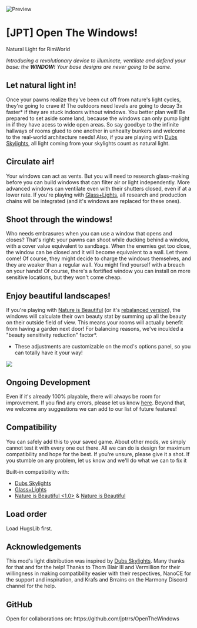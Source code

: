 ![Preview](https://github.com/jptrrs/OpenTheWindows/blob/master/About/Preview.png)

# [JPT] Open The Windows!
Natural Light for RimWorld

<i>Introducing a revolutionary device to illuminate, ventilate and defend your base: the <b>WINDOW</b>!
Your base designs are never going to be same.</i>

<h2>Let <b>natural light</b> in!</h2> Once your pawns realize they've been cut off from nature's light cycles, they're going to crave it! The outdoors need levels are going to decay 3x faster* if they are stuck indoors without windows. You better plan well! Be prepared to set aside some land, because the windows can only pump light in if they have acess to wide open areas. So say goodbye to the infinite hallways of rooms glued to one another in unhealty bunkers and welcome to the real-world architecture needs! Also, if you are playing with <a href="https://steamcommunity.com/sharedfiles/filedetails/?id=833899765">Dubs Skylights</a>, all light coming from your skylights count as natural light.

<h2>Circulate <b>air</b>!</h2> Your windows can act as vents. But you will need to research glass-making before you can build windows that can filter air or light independently. More advanced windows can ventilate even with their shutters closed, even if at a lower rate. If you're playing with <a href="https://steamcommunity.com/sharedfiles/filedetails/?id=826153738">Glass+Lights</a>, all research and production chains will be integrated (and it's windows are replaced for these ones).

<h2><b>Shoot</b> through the windows!</h2> Who needs embrasures when you can use a window that opens and closes? That's right: your pawns can shoot while ducking behind a window, with a cover value equivalent to sandbags. When the enemies get too close, the window can be closed and it will become equivalent to a wall. Let them come! Of course, they might decide to charge the windows themselves, and they are weaker than a regular wall. You might find yourself with a breach on your hands! Of course, there's a fortified window you can install on more sensitive locations, but they won't come cheap.

<h2>Enjoy <b>beautiful</b> landscapes!</h2> If you're playing with <a href="https://steamcommunity.com/sharedfiles/filedetails/?id=1530259312">Nature is Beautiful</a> (or it's <a href="https://steamcommunity.com/sharedfiles/filedetails/?id=1551147619">rebalanced version</a>), the windows will calculate their own beauty stat by summing up all the beauty on their outside field of view. This means your rooms will actually benefit from having a garden next door! For balancing reasons, we've inculded a "beauty sensitivity reduction" factor*.

* These adjustments are customizable on the mod's options panel, so you can totally have it your way!

<a href="http://ko-fi.com/jptrrs"><img src="https://i.imgur.com/EEgQ2Ss.png" /></a>

<h2>Ongoing Development</h2>
Even if it's already 100% playable, there will always be room for improvement. If you find any errors, please let us know <a href="https://steamcommunity.com/workshop/filedetails/discussion/1971860929/3345546435393929815/">here</a>. Beyond that, we welcome any suggestions we can add to our list of future features!

<h2>Compatibility</h2>
You can safely add this to your saved game. About other mods, we simply cannot test it with every one out there. All we can do is design for maximum compatibility and hope for the best. If you're unsure, please give it a shot. If you stumble on any problem, let us know and we'll do what we can to fix it

Built-in compatibility with:
<ul>
<li><a href="https://steamcommunity.com/sharedfiles/filedetails/?id=833899765">Dubs Skylights</a>
</li><li><a href="https://steamcommunity.com/sharedfiles/filedetails/?id=826153738">Glass+Lights</a>
</li><li><a href="https://steamcommunity.com/sharedfiles/filedetails/?id=1530259312">Nature is Beautiful  <1.0></a> & <a href="https://steamcommunity.com/sharedfiles/filedetails/?id=1551147619">Nature is Beautiful <rebalanced></a> 
</li></ul>

<h2>Load order</h2>
Load HugsLib first.

<h2>Acknowledgements</h2>
This mod's light distribution was inspired by <a href="https://steamcommunity.com/sharedfiles/filedetails/?id=833899765">Dubs Skylights</a>. Many thanks for that and for the help!
Thanks to Thom Blair III and Vermillion for their willingness in making compatibility easier with their respectives,
NanoCE for the support and inspiration, and Krafs and Brrains on the Harmony Discord channel for the help.

<h2>GitHub</h2>
Open for collaborations on: https://github.com/jptrrs/OpenTheWindows
